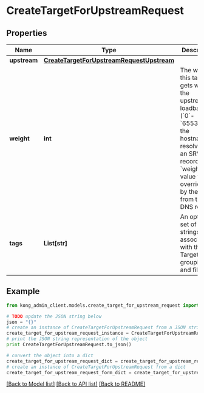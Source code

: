 # CreateTargetForUpstreamRequest


## Properties

Name | Type | Description | Notes
------------ | ------------- | ------------- | -------------
**upstream** | [**CreateTargetForUpstreamRequestUpstream**](CreateTargetForUpstreamRequestUpstream.md) |  | [optional] 
**weight** | **int** | The weight this target gets within the upstream loadbalancer (&#x60;0&#x60;-&#x60;65535&#x60;). If the hostname resolves to an SRV record, the &#x60;weight&#x60; value will be overridden by the value from the DNS record. | [optional] [default to 100]
**tags** | **List[str]** | An optional set of strings associated with the Target for grouping and filtering. | [optional] 

## Example

```python
from kong_admin_client.models.create_target_for_upstream_request import CreateTargetForUpstreamRequest

# TODO update the JSON string below
json = "{}"
# create an instance of CreateTargetForUpstreamRequest from a JSON string
create_target_for_upstream_request_instance = CreateTargetForUpstreamRequest.from_json(json)
# print the JSON string representation of the object
print CreateTargetForUpstreamRequest.to_json()

# convert the object into a dict
create_target_for_upstream_request_dict = create_target_for_upstream_request_instance.to_dict()
# create an instance of CreateTargetForUpstreamRequest from a dict
create_target_for_upstream_request_form_dict = create_target_for_upstream_request.from_dict(create_target_for_upstream_request_dict)
```
[[Back to Model list]](../README.md#documentation-for-models) [[Back to API list]](../README.md#documentation-for-api-endpoints) [[Back to README]](../README.md)


